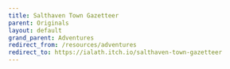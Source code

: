 ```yaml
---
title: Salthaven Town Gazetteer
parent: Originals
layout: default
grand_parent: Adventures
redirect_from: /resources/adventures
redirect_to: https://ialath.itch.io/salthaven-town-gazetteer
---
```

